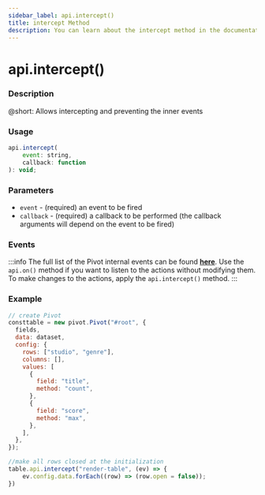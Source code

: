 ```yaml
---
sidebar_label: api.intercept()
title: intercept Method
description: You can learn about the intercept method in the documentation of the DHTMLX JavaScript Pivot library. Browse developer guides and API reference, try out code examples and live demos, and download a free 30-day evaluation version of DHTMLX Pivot.
---
```


# api.intercept()

### Description

@short: Allows intercepting and preventing the inner events

### Usage

~~~jsx {}
api.intercept(
    event: string,
    callback: function
): void;
~~~

### Parameters

- `event` - (required) an event to be fired 
- `callback` - (required) a callback to be performed (the callback arguments will depend on the event to be fired)

### Events

:::info
The full list of the Pivot internal events can be found [**here**](api/overview/main_overview.md/#pivot-events).
Use the `api.on()` method if you want to listen to the actions without modifying them. To make changes to the actions, apply the `api.intercept()` method.
:::

### Example

~~~jsx
// create Pivot
consttable = new pivot.Pivot("#root", {
  fields,
  data: dataset,
  config: {
    rows: ["studio", "genre"],
    columns: [],
    values: [
      {
        field: "title",
        method: "count",
      },
      {
        field: "score",
        method: "max",
      },
    ],
  },
});

//make all rows closed at the initialization
table.api.intercept("render-table", (ev) => {
    ev.config.data.forEach((row) => (row.open = false));
})
~~~
